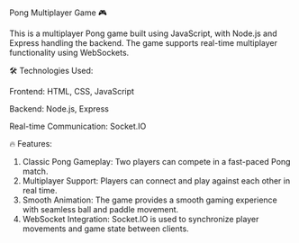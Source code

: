 Pong Multiplayer Game 🎮

This is a multiplayer Pong game built using JavaScript, with Node.js and Express handling the backend. The game supports real-time multiplayer functionality using WebSockets.

🛠️ Technologies Used:

Frontend: HTML, CSS, JavaScript

Backend: Node.js, Express

Real-time Communication: Socket.IO

🔥 Features:

1. Classic Pong Gameplay: Two players can compete in a fast-paced Pong match.
2. Multiplayer Support: Players can connect and play against each other in real time.
3. Smooth Animation: The game provides a smooth gaming experience with seamless ball and paddle movement.
4. WebSocket Integration: Socket.IO is used to synchronize player movements and game state between clients.
